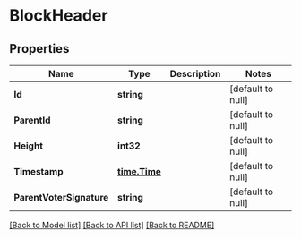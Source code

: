 # BlockHeader

## Properties
Name | Type | Description | Notes
------------ | ------------- | ------------- | -------------
**Id** | **string** |  | [default to null]
**ParentId** | **string** |  | [default to null]
**Height** | **int32** |  | [default to null]
**Timestamp** | [**time.Time**](time.Time.md) |  | [default to null]
**ParentVoterSignature** | **string** |  | [default to null]

[[Back to Model list]](../README.md#documentation-for-models) [[Back to API list]](../README.md#documentation-for-api-endpoints) [[Back to README]](../README.md)

